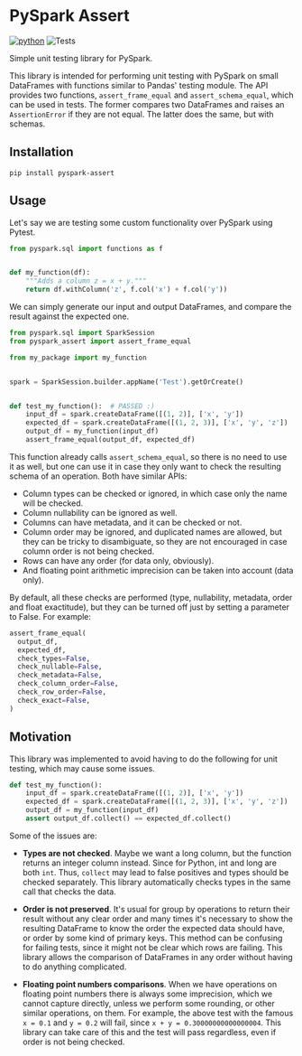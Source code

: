 # PySpark Assert
[![python](https://img.shields.io/badge/python-3.7%20%7C%203.8%20%7C%203.9%20%7C%203.10-blue)](https://www.python.org)
![Tests](https://github.com/Soy-yo/pyspark-assert/actions/workflows/test-and-release.yml/badge.svg?branch=main)

Simple unit testing library for PySpark.

This library is intended for performing unit testing with PySpark on small DataFrames with 
functions similar to Pandas' testing module. The API provides two functions, `assert_frame_equal`
and `assert_schema_equal`, which can be used in tests. The former compares two DataFrames and
raises an `AssertionError` if they are not equal. The latter does the same, but with schemas.

## Installation

```shell
pip install pyspark-assert
```

## Usage

Let's say we are testing some custom functionality over PySpark using Pytest.

```python
from pyspark.sql import functions as f


def my_function(df):
    """Adds a column z = x + y."""
    return df.withColumn('z', f.col('x') + f.col('y'))

```

We can simply generate our input and output DataFrames, and compare the result against the 
expected one.
```python
from pyspark.sql import SparkSession
from pyspark_assert import assert_frame_equal

from my_package import my_function


spark = SparkSession.builder.appName('Test').getOrCreate()


def test_my_function():  # PASSED :)
    input_df = spark.createDataFrame([(1, 2)], ['x', 'y'])
    expected_df = spark.createDataFrame([(1, 2, 3)], ['x', 'y', 'z'])
    output_df = my_function(input_df)
    assert_frame_equal(output_df, expected_df)

```

This function already calls `assert_schema_equal`, so there is no need to use it as well, but 
one can use it in case they only want to check the resulting schema of an operation. Both have 
similar APIs:
* Column types can be checked or ignored, in which case only the name will be checked.
* Column nullability can be ignored as well.
* Columns can have metadata, and it can be checked or not.
* Column order may be ignored, and duplicated names are allowed, but they can be tricky to 
  disambiguate, so they are not encouraged in case column order is not being checked.
* Rows can have any order (for data only, obviously).
* And floating point arithmetic imprecision can be taken into account (data only).

By default, all these checks are performed (type, nullability, metadata, order and float 
exactitude), but they can be turned off just by setting a parameter to False. For example:
```python
assert_frame_equal(
  output_df,
  expected_df,
  check_types=False,
  check_nullable=False,
  check_metadata=False,
  check_column_order=False,
  check_row_order=False,
  check_exact=False,
)
```

## Motivation

This library was implemented to avoid having to do the following for unit testing, which may 
cause some issues.
```python
def test_my_function():
    input_df = spark.createDataFrame([(1, 2)], ['x', 'y'])
    expected_df = spark.createDataFrame([(1, 2, 3)], ['x', 'y', 'z'])
    output_df = my_function(input_df)
    assert output_df.collect() == expected_df.collect()

```

Some of the issues are:

* **Types are not checked**. Maybe we want a long column, but the function returns an integer 
  column instead. Since for Python, int and long are both `int`. Thus, `collect` may lead to false 
  positives and types should be checked separately. This library automatically checks types in 
  the same call that checks the data.

* **Order is not preserved**. It's usual for group by operations to return their result without 
  any clear order and many times it's necessary to show the resulting DataFrame to know the 
  order the expected data should have, or order by some kind of primary keys. This method can be 
  confusing for failing tests, since it might not be clear which rows are failing. This library 
  allows the comparison of DataFrames in any order without having to do anything complicated.

* **Floating point numbers comparisons**. When we have operations on floating point numbers 
  there is always some imprecision, which we cannot capture directly, unless we perform some 
  rounding, or other similar operations, on them. For example, the above test with the famous 
  `x = 0.1` and `y = 0.2` will fail, since `x + y = 0.30000000000000004`. This library can take 
  care of this and the test will pass regardless, even if order is not being checked.
